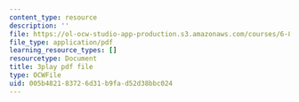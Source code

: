```yaml
---
content_type: resource
description: ''
file: https://ol-ocw-studio-app-production.s3.amazonaws.com/courses/6-832-underactuated-robotics-spring-2009/005b482183726d31b9fad52d38bbc024_7nnFGxqRwNE.pdf
file_type: application/pdf
learning_resource_types: []
resourcetype: Document
title: 3play pdf file
type: OCWFile
uid: 005b4821-8372-6d31-b9fa-d52d38bbc024
---
```

